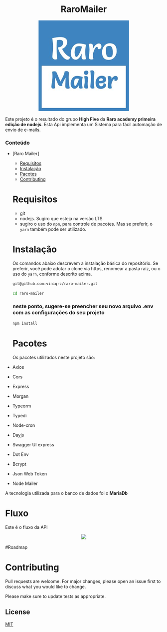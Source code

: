 

  <h1 align="center"> RaroMailer</h1>
 <p align="center"> <img src ="logo-raro-mailer.jpg"> <p>
 
<p>Este projeto é o resultado do grupo <strong >High Five</strong> da <strong>Raro academy primeira edição de nodejs</strong>.
Esta Api implementa um Sistema para fácil automação de envio de e-mails.<p>

### Conteúdo
- [Raro Mailer]
  * [Requisitos](#requisitos)
  * [Instalação](#instalação)
  * [Pacotes](#pacotes)
  * [Contributing](#contributing)
  # Requisitos
  
  - git
  - nodejs. Sugiro que esteja na versão LTS
  - sugiro o uso do `npm`, para controle de pacotes. Mas se preferir, o `yarn` também pode ser utilizado.
  
  # Instalação
  
  Os comandos abaixo descrevem a instalação básica do repositório. Se preferir, você pode adotar o clone via https, renomear a pasta raiz, ou o uso do `yarn`,
  conforme descrito acima.
  
  ```bash
  git@github.com:viniqrz/raro-mailer.git 
  ``` 
  ```bash 
  cd raro-mailer 
  ```
  ### neste ponto, sugere-se preencher seu novo arquivo .env com as configurações do seu projeto
  
  ```bash
  npm install 
  ```

  
  # Pacotes
  
  Os pacotes utilizados neste projeto são:
  
 - Axios
 - Cors
 - Express
 - Morgan
 - Typeorm
 - Typedi
 - Node-cron
 - Dayjs
 - Swagger UI express
 - Dot Env
 - Bcrypt
 - Json Web Token
 - Node Mailer
  
<p>A tecnologia utilizada para o banco de dados foi o <strong>MariaDb</strong></p>

# Fluxo

Este é o fluxo da API

<p align="Center"><image src = "Fluxo.jpg"</p>

#Roadmap
  


  
  # Contributing
  Pull requests are welcome. For major changes, please open an issue first to discuss what you would like to change.

Please make sure to update tests as appropriate.

  
  
  
  
  
  
  
  
  
  
  
  
  
  
  
  
  
  
  
  ## License
[MIT](https://choosealicense.com/licenses/mit/)
